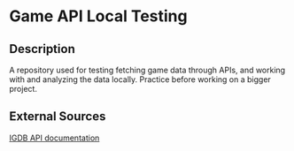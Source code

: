 # Game API Local Testing

## Description

A repository used for testing fetching game data through APIs, and working with and analyzing the data locally. Practice before working on a bigger project.

## External Sources

[IGDB API documentation](https://api-docs.igdb.com)